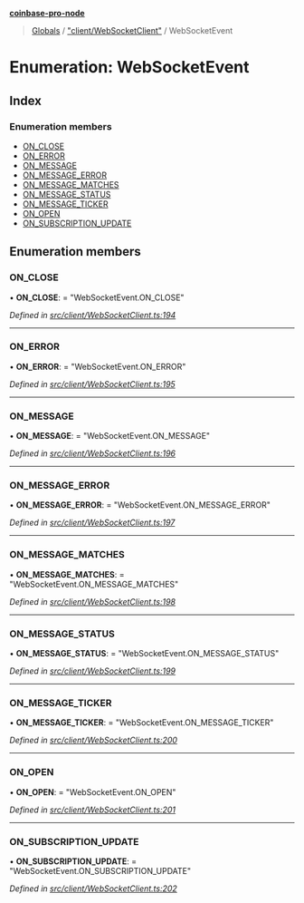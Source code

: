**[coinbase-pro-node](../README.md)**

> [Globals](../globals.md) / ["client/WebSocketClient"](../modules/_client_websocketclient_.md) / WebSocketEvent

# Enumeration: WebSocketEvent

## Index

### Enumeration members

- [ON_CLOSE](_client_websocketclient_.websocketevent.md#on_close)
- [ON_ERROR](_client_websocketclient_.websocketevent.md#on_error)
- [ON_MESSAGE](_client_websocketclient_.websocketevent.md#on_message)
- [ON_MESSAGE_ERROR](_client_websocketclient_.websocketevent.md#on_message_error)
- [ON_MESSAGE_MATCHES](_client_websocketclient_.websocketevent.md#on_message_matches)
- [ON_MESSAGE_STATUS](_client_websocketclient_.websocketevent.md#on_message_status)
- [ON_MESSAGE_TICKER](_client_websocketclient_.websocketevent.md#on_message_ticker)
- [ON_OPEN](_client_websocketclient_.websocketevent.md#on_open)
- [ON_SUBSCRIPTION_UPDATE](_client_websocketclient_.websocketevent.md#on_subscription_update)

## Enumeration members

### ON_CLOSE

• **ON_CLOSE**: = "WebSocketEvent.ON_CLOSE"

_Defined in [src/client/WebSocketClient.ts:194](https://github.com/bennycode/coinbase-pro-node/blob/a3ed45b/src/client/WebSocketClient.ts#L194)_

---

### ON_ERROR

• **ON_ERROR**: = "WebSocketEvent.ON_ERROR"

_Defined in [src/client/WebSocketClient.ts:195](https://github.com/bennycode/coinbase-pro-node/blob/a3ed45b/src/client/WebSocketClient.ts#L195)_

---

### ON_MESSAGE

• **ON_MESSAGE**: = "WebSocketEvent.ON_MESSAGE"

_Defined in [src/client/WebSocketClient.ts:196](https://github.com/bennycode/coinbase-pro-node/blob/a3ed45b/src/client/WebSocketClient.ts#L196)_

---

### ON_MESSAGE_ERROR

• **ON_MESSAGE_ERROR**: = "WebSocketEvent.ON_MESSAGE_ERROR"

_Defined in [src/client/WebSocketClient.ts:197](https://github.com/bennycode/coinbase-pro-node/blob/a3ed45b/src/client/WebSocketClient.ts#L197)_

---

### ON_MESSAGE_MATCHES

• **ON_MESSAGE_MATCHES**: = "WebSocketEvent.ON_MESSAGE_MATCHES"

_Defined in [src/client/WebSocketClient.ts:198](https://github.com/bennycode/coinbase-pro-node/blob/a3ed45b/src/client/WebSocketClient.ts#L198)_

---

### ON_MESSAGE_STATUS

• **ON_MESSAGE_STATUS**: = "WebSocketEvent.ON_MESSAGE_STATUS"

_Defined in [src/client/WebSocketClient.ts:199](https://github.com/bennycode/coinbase-pro-node/blob/a3ed45b/src/client/WebSocketClient.ts#L199)_

---

### ON_MESSAGE_TICKER

• **ON_MESSAGE_TICKER**: = "WebSocketEvent.ON_MESSAGE_TICKER"

_Defined in [src/client/WebSocketClient.ts:200](https://github.com/bennycode/coinbase-pro-node/blob/a3ed45b/src/client/WebSocketClient.ts#L200)_

---

### ON_OPEN

• **ON_OPEN**: = "WebSocketEvent.ON_OPEN"

_Defined in [src/client/WebSocketClient.ts:201](https://github.com/bennycode/coinbase-pro-node/blob/a3ed45b/src/client/WebSocketClient.ts#L201)_

---

### ON_SUBSCRIPTION_UPDATE

• **ON_SUBSCRIPTION_UPDATE**: = "WebSocketEvent.ON_SUBSCRIPTION_UPDATE"

_Defined in [src/client/WebSocketClient.ts:202](https://github.com/bennycode/coinbase-pro-node/blob/a3ed45b/src/client/WebSocketClient.ts#L202)_

